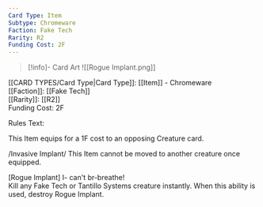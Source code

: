 ```yaml
---
Card Type: Item
Subtype: Chromeware
Faction: Fake Tech
Rarity: R2
Funding Cost: 2F
---
```

> [!info]- Card Art
> ![[Rogue Implant.png]]

[[CARD TYPES/Card Type|Card Type]]: [[Item]] - Chromeware  
[[Faction]]: [[Fake Tech]]  
[[Rarity]]: [[R2]]  
Funding Cost: 2F  

Rules Text:  

This Item equips for a 1F cost to an opposing Creature card.  

/Invasive Implant/ This Item cannot be moved to another creature once equipped.  

[Rogue Implant] I- can't br-breathe!   
Kill any Fake Tech or Tantillo Systems creature instantly. When this ability is used, destroy Rogue Implant.  